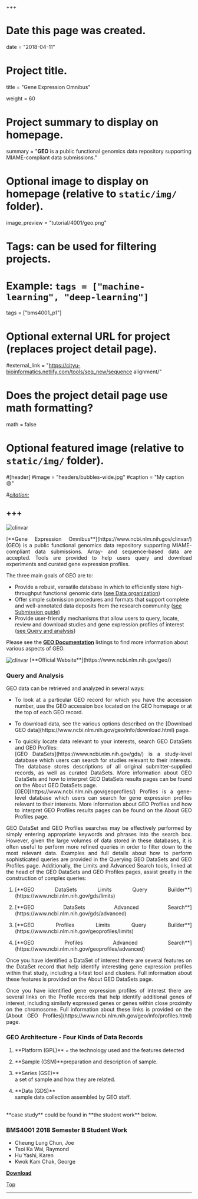 +++
# Date this page was created.
date = "2018-04-11"

# Project title.
title = "Gene Expression Omnibus"

weight = 60
# Project summary to display on homepage.
summary = "**GEO** is a public functional genomics data repository supporting MIAME-compliant data submissions."

# Optional image to display on homepage (relative to `static/img/` folder).
image_preview = "tutorial/4001/geo.png"

# Tags: can be used for filtering projects.
# Example: `tags = ["machine-learning", "deep-learning"]`
tags = ["bms4001_p1"]

# Optional external URL for project (replaces project detail page).
#external_link = "https://cityu-bioinformatics.netlify.com/tools/seq_new/sequence alignment/"


# Does the project detail page use math formatting?
math = false

# Optional featured image (relative to `static/img/` folder).
#[header]
#image = "headers/bubbles-wide.jpg"
#caption = "My caption :smile:"

#*[citation:](http://www.sequence-alignment.com/)*

+++
---
<img src="/img/tutorial/4001/geo.png" alt="clinvar" align="center">

<span id="top"></span>

<p align="justify">[**Gene Expression Omnibus**](https://www.ncbi.nlm.nih.gov/clinvar/) (GEO) is a public functional genomics data repository supporting MIAME-compliant data submissions. Array- and sequence-based data are accepted. Tools are provided to help users query and download experiments and curated gene expression profiles. 

The three main goals of GEO are to:

* Provide a robust, versatile database in which to efficiently store high-throughput functional genomic data ([see Data organization](https://www.ncbi.nlm.nih.gov/geo/info/overview.html#org))
* Offer simple submission procedures and formats that support complete and well-annotated data deposits from the research community ([see Submission guide](https://www.ncbi.nlm.nih.gov/geo/info/submission.html))
* Provide user-friendly mechanisms that allow users to query, locate, review and download studies and gene expression profiles of interest ([see Query and analysis](https://www.ncbi.nlm.nih.gov/geo/info/overview.html#query))

Please see the [**GEO Documentation**](https://www.ncbi.nlm.nih.gov/geo/info/) listings to find more information about various aspects of GEO.

<img src="/img/tutorial/4001/geo2.png" alt="clinvar" align="center">
[**Official Website**](https://www.ncbi.nlm.nih.gov/geo/)

### Query and Analysis

GEO data can be retrieved and analyzed in several ways:

* <p align="justify">To look at a particular GEO record for which you have the accession number, use the GEO accession box located on the GEO homepage or at the top of each GEO record.
* <p align="justify">To download data, see the various options described on the [Download GEO data](https://www.ncbi.nlm.nih.gov/geo/info/download.html) page.
* <p align="justify">To quickly locate data relevant to your interests, search GEO DataSets and GEO Profiles:<br>[GEO DataSets](https://www.ncbi.nlm.nih.gov/gds/) is a study-level database which users can search for studies relevant to their interests. The database stores descriptions of all original submitter-supplied records, as well as curated DataSets. More information about GEO DataSets and how to interpret GEO DataSets results pages can be found on the About GEO DataSets page. <br>[GEO](https://www.ncbi.nlm.nih.gov/geoprofiles/) Profiles is a gene-level database which users can search for gene expression profiles relevant to their interests. More information about GEO Profiles and how to interpret GEO Profiles results pages can be found on the About GEO Profiles page.

<p align="justify">GEO DataSet and GEO Profiles searches may be effectively performed by simply entering appropriate keywords and phrases into the search box. However, given the large volumes of data stored in these databases, it is often useful to perform more refined queries in order to filter down to the most relevant data. Examples and full details about how to perform sophisticated queries are provided in the Querying GEO DataSets and GEO Profiles page. Additionally, the Limits and Advanced Search tools, linked at the head of the GEO DataSets and GEO Profiles pages, assist greatly in the construction of complex queries:

1. <p align="justify">[**GEO DataSets Limits Query Builder**](https://www.ncbi.nlm.nih.gov/gds/limits)
2. <p align="justify">[**GEO DataSets Advanced Search**](https://www.ncbi.nlm.nih.gov/gds/advanced)
3. <p align="justify">[**GEO Profiles Limits Query Builder**](https://www.ncbi.nlm.nih.gov/geoprofiles/limits)
4. <p align="justify">[**GEO Profiles Advanced Search**](https://www.ncbi.nlm.nih.gov/geoprofiles/advanced)

<p align="justify">Once you have identified a DataSet of interest there are several features on the DataSet record that help identify interesting gene expression profiles within that study, including a t-test tool and clusters. Full information about these features is provided on the About GEO DataSets page.

<p align="justify">Once you have identified gene expression profiles of interest there are several links on the Profile records that help identify additional genes of interest, including similarly expressed genes or genes within close proximity on the chromosome. Full information about these links is provided on the [About GEO Profiles](https://www.ncbi.nlm.nih.gov/geo/info/profiles.html) page.

### GEO Architecture - Four Kinds of Data Records

1. <p align="justify">**Platform (GPL)** = the technology used and the features detected

2. <p align="justify">**Sample (GSM)**preparation and description of sample.
3. <p align="justify">**Series (GSE)**<br>a set of sample and how they are related.
4. <p align="justify">**Data (GDS)**<br>sample data collection assembled by GEO staff.

<br>
**case study**  could be found in **the student work** below.

### BMS4001 2018 Semester B Student Work

* Cheung Lung Chun, Joe 
* Tsoi Ka Wai, Raymond
* Hu Yashi, Karen 
* Kwok Kam Chak, George 

[**Download**](https://doc-0k-b4-docs.googleusercontent.com/docs/securesc/e26fd49upnna624jdr6rqrvfbll89ce5/bthtcn3pd8ku6h33kuh9fjta06ae99lr/1524916800000/07193667370322989573/07193667370322989573/1YtkDn75SwnFex1Qq48qNN60oGTnZahTj?e=download)

[<i class="fa fa-hand-o-up fa-1x "></i>Top](#top)

---